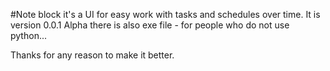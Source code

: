 #Note block
it's a UI for easy work with tasks and schedules over time.
It is version 0.0.1 Alpha
there is also exe file - for people who do not use python...

Thanks for any reason to make it better.
